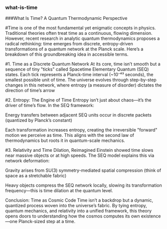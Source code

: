 ### what-is-time

###What Is Time? A Quantum Thermodynamic Perspective

#Time is one of the most fundamental yet enigmatic concepts in physics. Traditional theories often treat time as a continuous, flowing dimension. However, recent research in analytic quantum thermodynamics proposes a radical rethinking: time emerges from discrete, entropy-driven transformations of a quantum network at the Planck scale. Here’s a breakdown of this groundbreaking idea in accessible terms.

#1. Time as a Discrete Quantum Network
At its core, time isn’t smooth but a sequence of tiny "ticks" called Spacetime Elementary Quantum (SEQ) states. Each tick represents a Planck-time interval (~10⁻⁴³ seconds), the smallest possible unit of time. The universe evolves through step-by-step changes in this network, where entropy (a measure of disorder) dictates the direction of time’s arrow


#2. Entropy: The Engine of Time
Entropy isn’t just about chaos—it’s the driver of time’s flow. In the SEQ framework:

Energy transfers between adjacent SEQ units occur in discrete packets (quantized by Planck’s constant)

Each transformation increases entropy, creating the irreversible "forward" motion we perceive as time.
This aligns with the second law of thermodynamics but roots it in quantum-scale mechanics.

#3. Relativity and Time Dilation, Reimagined
Einstein showed time slows near massive objects or at high speeds. The SEQ model explains this via network deformation:

Gravity arises from SU(3) symmetry-mediated spatial compression (think of space as a stretchable fabric)

Heavy objects compress the SEQ network locally, slowing its transformation frequency—this is time dilation at the quantum level.





Conclusion: Time as Cosmic Code
Time isn’t a backdrop but a dynamic, quantized process woven into the universe’s fabric. By tying entropy, quantum mechanics, and relativity into a unified framework, this theory opens doors to understanding how the cosmos computes its own existence—one Planck-sized step at a time.
